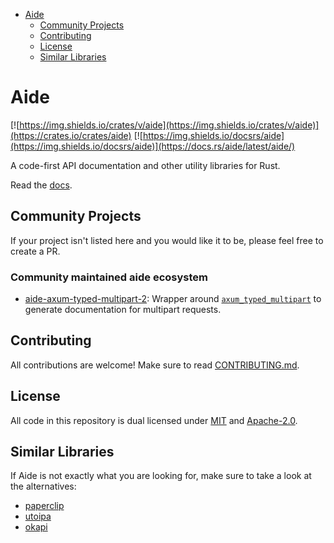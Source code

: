 - [Aide](#aide)
  - [Community Projects](#community-projects)
  - [Contributing](#contributing)
  - [License](#license)
  - [Similar Libraries](#similar-libraries)

# Aide

[![https://img.shields.io/crates/v/aide](https://img.shields.io/crates/v/aide)](https://crates.io/crates/aide) [![https://img.shields.io/docsrs/aide](https://img.shields.io/docsrs/aide)](https://docs.rs/aide/latest/aide/)

A code-first API documentation and other utility libraries for Rust.

Read the [docs](https://docs.rs/aide/latest/aide/).

## Community Projects

If your project isn't listed here and you would like it to be, please feel free to create a PR.

### Community maintained aide ecosystem

- [aide-axum-typed-multipart-2](https://crates.io/crates/aide-axum-typed-multipart-2): Wrapper around [`axum_typed_multipart`](https://docs.rs/axum_typed_multipart/0.11.0/axum_typed_multipart/)
to generate documentation for multipart requests.

## Contributing

All contributions are welcome! Make sure to read [CONTRIBUTING.md](./CONTRIBUTING.md).

## License

All code in this repository is dual licensed under [MIT](./LICENSE-MIT) and [Apache-2.0](./LICENSE-Apache).

## Similar Libraries

If Aide is not exactly what you are looking for, make sure to take a look at the alternatives:

- [paperclip](https://crates.io/crates/paperclip)
- [utoipa](https://github.com/juhaku/utoipa)
- [okapi](https://github.com/GREsau/okapi)
